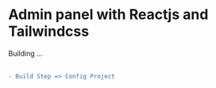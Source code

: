 # Admin panel with Reactjs and Tailwindcss

Building ... <br/><br/>
```diff
- Build Step => Config Project
```